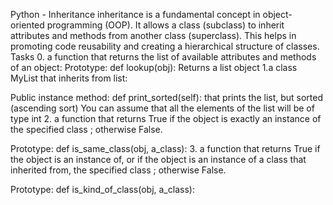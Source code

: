 Python - Inheritance
inheritance is a fundamental concept in object-oriented programming (OOP). It allows a class (subclass) to inherit attributes and methods from another class (superclass). This helps in promoting code reusability and creating a hierarchical structure of classes.
Tasks
0.  a function that returns the list of available attributes and methods of an object:
Prototype: def lookup(obj):
Returns a list object
1.a class MyList that inherits from list:

Public instance method: def print_sorted(self): that prints the list, but sorted (ascending sort)
You can assume that all the elements of the list will be of type int
2.  a function that returns True if the object is exactly an instance of the specified class ; otherwise False.

Prototype: def is_same_class(obj, a_class):
3.  a function that returns True if the object is an instance of, or if the object is an instance of a class that inherited from, the specified class ; otherwise False.

Prototype: def is_kind_of_class(obj, a_class):

